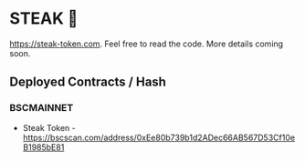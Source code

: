 # STEAK 🥩

https://steak-token.com. Feel free to read the code. More details coming soon.

## Deployed Contracts / Hash

### BSCMAINNET

- Steak Token - https://bscscan.com/address/0xEe80b739b1d2ADec66AB567D53Cf10eB1985bE81